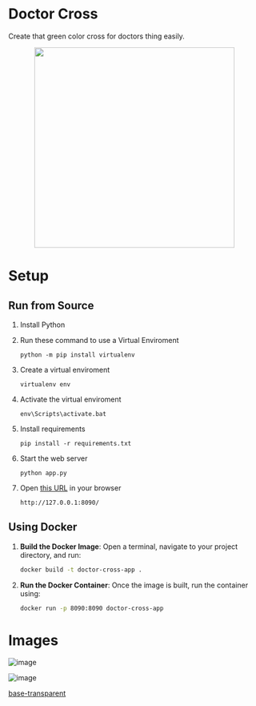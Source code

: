 # Doctor Cross

Create that green color cross for doctors thing easily.

<p align="center">
  <img src="https://github.com/hirusha-adi/Doctor-Cross/assets/36286877/74621cb3-2721-403b-a724-6166215a8ae9" width="400px"/>
</p>



# Setup

## Run from Source

1. Install Python
2. Run these command to use a Virtual Enviroment

   ```
   python -m pip install virtualenv
   ```

3. Create a virtual enviroment

   ```
   virtualenv env
   ```

4. Activate the virtual enviroment

   ```
   env\Scripts\activate.bat
   ```

5. Install requirements

   ```
   pip install -r requirements.txt
   ```

6. Start the web server

   ```
   python app.py
   ```

7. Open [this URL](http://127.0.0.1:8090/) in your browser

   ```
   http://127.0.0.1:8090/
   ```

## Using Docker

1. **Build the Docker Image**: Open a terminal, navigate to your project directory, and run:
    ```sh
    docker build -t doctor-cross-app .
    ```

2. **Run the Docker Container**: Once the image is built, run the container using:
    ```sh
    docker run -p 8090:8090 doctor-cross-app
    ```

# Images

![image](https://github.com/hirusha-adi/Doctor-Cross/assets/36286877/52f25f09-370b-4863-a677-dbd225a8c322)

![image](https://github.com/hirusha-adi/Doctor-Cross/assets/36286877/3c7e5bfc-1816-494d-910b-02845ae4de6c)

[base-transparent](https://github.com/hirusha-adi/Doctor-Cross/assets/36286877/74621cb3-2721-403b-a724-6166215a8ae9)

